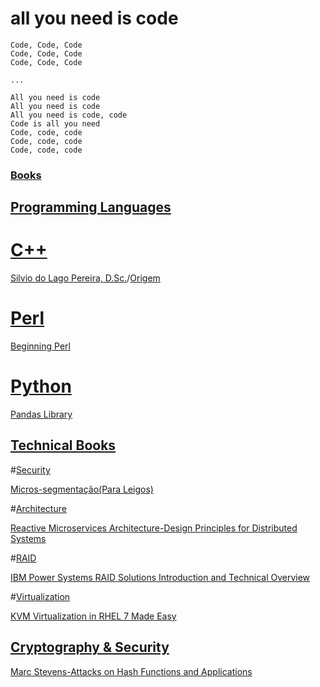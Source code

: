 # all you need is code

```
Code, Code, Code
Code, Code, Code
Code, Code, Code

...

All you need is code
All you need is code
All you need is code, code
Code is all you need
Code, code, code
Code, code, code
Code, code, code
```


### [Books](https://github.com/softctrl/all_you_need_is_code/tree/master/books)

## [Programming Languages](https://github.com/softctrl/all_you_need_is_code/tree/master/books/programming-languages)

# [C++](https://github.com/softctrl/all_you_need_is_code/tree/master/books/CPP)

[Silvio do Lago Pereira, D.Sc.](https://github.com/softctrl/all_you_need_is_code/raw/master/books/CPP/slago-C%2B%2B.pdf)/[Origem](http://www.ime.usp.br/~slago/)

# [Perl](https://github.com/softctrl/all_you_need_is_code/raw/master/books/programming-languages/PERL/)

[Beginning Perl](https://github.com/softctrl/all_you_need_is_code/raw/master/books/programming-languages/PERL/)

# [Python](https://github.com/softctrl/all_you_need_is_code/raw/master/books/programming-languages/python/)

[Pandas Library](https://github.com/softctrl/all_you_need_is_code/raw/master/books/programming-languages/python/pandas/pandas.pdf)

## [Technical Books](https://github.com/softctrl/all_you_need_is_code/raw/master/books/technical)

#[Security](https://github.com/softctrl/all_you_need_is_code/raw/master/books/technical/security/)

[Micros-segmentação(Para Leigos)](https://github.com/softctrl/all_you_need_is_code/raw/master/books/technical/security/Q1%202016%20NSX%20LATAM%20Paid%20Social_LP.pdf)

#[Architecture](https://github.com/softctrl/all_you_need_is_code/raw/master/books/technical/architecture/)

[Reactive Microservices Architecture-Design Principles for Distributed Systems](https://github.com/softctrl/all_you_need_is_code/raw/master/books/technical/architecture/Reactive_Microservices_Architecture.pdf)

#[RAID](https://github.com/softctrl/all_you_need_is_code/raw/master/books/technical/)

[IBM Power Systems RAID Solutions Introduction and Technical Overview](https://github.com/softctrl/all_you_need_is_code/raw/master/books/technical/redp5234.pdf)

#[Virtualization](https://github.com/softctrl/all_you_need_is_code/raw/master/books/technical/virtualization)

[KVM Virtualization in RHEL 7 Made Easy](https://github.com/softctrl/all_you_need_is_code/raw/master/books/technical/virtualization/KVM_Virtualization_in_RHEL_7_Made_Easy.pdf)

## [Cryptography & Security](https://github.com/softctrl/all_you_need_is_code/raw/master/books/technical/cryptography/)
[Marc Stevens-Attacks on Hash Functions and Applications](https://github.com/softctrl/all_you_need_is_code/raw/master/books/technical/cryptography/Marc%20Stevens%20-%20Attacks%20on%20Hash%20Functions%20and%20Applications.pdf)
